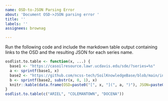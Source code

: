 ```yaml
---
name: OSD-to-JSON Parsing Error
about: 'Document OSD->JSON parsing error '
title: ''
labels: ''
assignees: brownag

---
```


Run the following code and include the markdown table output containing links to the OSD and the resulting JSON for each series name.

```r
osdlist.to.table <- function(x, ...) {
  base1 <- "https://casoilresource.lawr.ucdavis.edu/sde/?series=%s"
  a <- sprintf(base1, x)
  base2 <- "https://github.com/ncss-tech/SoilKnowledgeBase/blob/main/inst/extdata/OSD/%s/%s.json"
  b <- sprintf(base2, substr(x, 0, 1), x)
  knitr::kable(data.frame(OSD=paste0("[", x, "](", a, ")"), JSON=paste0("[", basename(b), "](", b, ")")), ...)
}
osdlist.to.table(c("ARIEL", "COLEMANTOWN", "DOCENA"))
```
